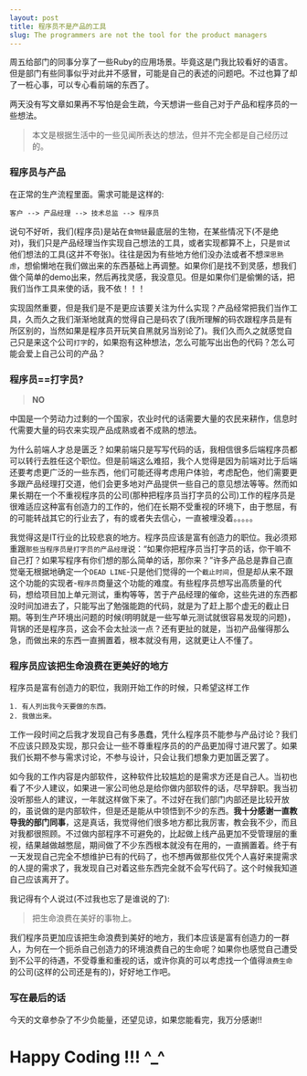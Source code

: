 ```yaml
---
layout: post
title: 程序员不是产品的工具
slug: The programmers are not the tool for the product managers
---
```


周五给部门的同事分享了一些Ruby的应用场景。毕竟这是门我比较看好的语言。但是部门有些同事似乎对此并不感冒，可能是自己的表述的问题吧。不过也算了却了一桩心事，可以专心看前端的东西了。

两天没有写文章如果再不写怕是会生疏，今天想讲一些自己对于产品和程序员的一些想法。

<!--more-->

> 本文是根据生活中的一些见闻所表达的想法，但并不完全都是自己经历过的。

### 程序员与产品

在正常的生产流程里面。需求可能是这样的:

```
客户 --> 产品经理 --> 技术总监 --> 程序员
```

说句不好听，我们(程序员)是站在`食物链`最底层的生物，在某些情况下(不是绝对)，我们只是产品经理当作实现自己想法的工具，或者实现都算不上，只是`尝试`他们想法的工具(这并不夸张)。往往是因为有些地方他们没办法或者不想`深思熟虑`，想偷懒地在我们做出来的东西基础上再调整。如果你们是找不到灵感，想我们做个简单的demo出来，然后再找灵感，我没意见。但是如果你们是偷懒的话，把我们当作工具来使的话，我不依！！！

实现固然重要，但是我们是不是更应该要关注为什么实现？产品经常把我们当作工具，久而久之我们渐渐地就真的觉得自己是码农了(我所理解的码农跟程序员是有所区别的，当然如果是程序员开玩笑自黑就另当别论了)。我们久而久之就感觉自己只是来这个公司`打字`的，如果抱有这种想法，怎么可能写出出色的代码？怎么可能会爱上自己公司的产品？

### 程序员==打字员?

> **NO**

中国是一个劳动力过剩的一个国家，农业时代的话需要大量的农民来耕作，信息时代需要大量的码农来实现产品成熟或者不成熟的想法。

为什么前端人才总是匮乏？如果前端只是写写代码的话，我相信很多后端程序员都可以转行去胜任这个职位。但是前端这么难招，我个人觉得是因为前端对比于后端还要考虑更广泛的一些东西，他们可能还得考虑用户体验，考虑配色，他们需要更多跟产品经理打交道，他们会更多地对产品提供一些自己的意见想法等等。然而如果长期在一个不重视程序员的公司(那种把程序员当打字员的公司)工作的程序员是很难适应这种富有创造力的工作的，他们在长期不受重视的环境下，由于憋屈，有的可能转战其它的行业去了，有的或者失去信心，一直被埋没着。。。。。

我觉得这是IT行业的比较悲哀的地方。程序员应该是富有创造力的职位。我必须郑重跟`那些当程序员是打字员的产品经理`说：“如果你把程序员当打字员的话，你干嘛不自己打？如果写程序有你们想的那么简单的话，那你来？”许多产品总是靠自己直觉毫无根据地确定一个`DEAD LINE`-只是他们觉得的一个`截止时间`，但是却从来不跟这个功能的实现者-`程序员`商量这个功能的难度。有些程序员想写出高质量的代码，想给项目加上单元测试，重构等等，苦于产品经理的催命，这些先进的东西都没时间加进去了，只能写出了勉强能跑的代码，就是为了赶上那个虚无的截止日期。等到生产环境出问题的时候(明明就是一些写单元测试就很容易发现的问题)，背锅的还是程序员，这会不会太扯淡一点？还有更扯的就是，当初产品催得那么急，而做出来的东西一直搁置着，根本就没有用，这就更让人不懂了。

### 程序员应该把生命浪费在更美好的地方
程序员是富有创造力的职位，我刚开始工作的时候，只希望这样工作

```
1. 有人列出我今天要做的东西。
2. 我做出来。
```

工作一段时间之后我才发现自己有多愚蠢，凭什么程序员不能参与产品讨论？我们不应该只顾及实现，那只会让一些不尊重程序员的的产品更加得寸进尺罢了。如果我们长期不参与需求讨论，不参与设计，只会让我们想象力更加匮乏罢了。

如今我的工作内容是内部软件，这种软件比较尴尬的是需求方还是自己人。当初也看了不少人建议，如果进一家公司他总是给你做内部软件的话，尽早辞职。我当初没听那些人的建议，一年就这样做下来了。不过好在我们部门内部还是比较开放的，虽说做的是内部软件，但是还是能从中领悟到不少的东西。**我十分感谢一直教导我的部门同事**，这是真话，我觉得他们很多地方都比我厉害，教会我不少，而且对我都很照顾。不过做内部程序不可避免的，比起做上线产品更加不受管理层的重视，结果越做越憋屈，期间做了不少东西根本就没有在用的，一直搁置着。终于有一天发现自己完全不想维护已有的代码了，也不想再做那些仅凭个人喜好来提需求的人提的需求了，我发现自己对着这些东西完全就不会写代码了。这个时候我知道自己应该离开了。

我记得有个人说过(不过我也忘了是谁说的了):

> 把生命浪费在美好的事物上。

我们程序员更加应该把生命浪费到美好的地方，我们本应该是富有创造力的一群人，为何在一个扼杀自己创造力的环境浪费自己的生命呢？如果你也感觉自己遭受到不公平的待遇，不受尊重和重视的话，或许你真的可以考虑找一个值得`浪费生命`的公司(这样的公司还是有的)，好好地工作吧。


### 写在最后的话
今天的文章参杂了不少负能量，还望见谅，如果您能看完，我万分感谢!!


# Happy Coding !!! ^_^
